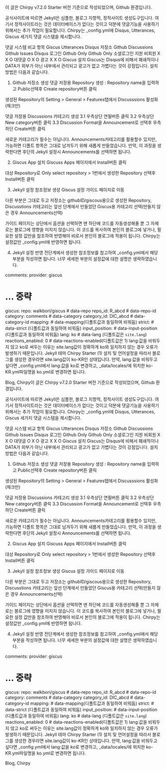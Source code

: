 이 글은 Chirpy v7.2.0 Starter 버전 기준으로 작성되었으며, Github 환경입니다.

공식사이트에 따르면 Jekyll은 심플한, 블로그 지향적, 정적사이트 생성도구입니다. 여기서 정적사이트라는 것은 데이터베이스가 없다는 것이고 덕분에 댓글기능을 사용하기 위해서는 추가 작업이 필요합니다. Chirpy는 _config.yml에 Disqus, Utterances, Giscus 세가지 댓글 시스템을 제시합니다.

댓글 시스템 비교
항목	Giscus	Utterances	Disqus
저장소	Github
Discussions	Github
Issues	Disqus
로그인	Github
Only	Github
Only	소셜로그인
지원
비회원	X	X	O
대댓글	O	X	O
광고	X	X	O
Giscus 설치
Giscus는 Disqus에 비해서 폐쇄적이나 DATA가 외부가 아닌 내부에서 관리되고 광고가 없고 가볍다는 것이 강점입니다. 설치 방법은 다음과 같습니다.

1. Github 저장소 생성
댓글 저장용 Repository 생성 : Repository name을 입력하고 Public선택후 Create repository버튼 클릭 

생성된 Repository의 Setting > General > Features탭에서 Discusssions 활성화(채크만) 

댓글 저장용 Discussions 카테고리 생성
3.1 우측상단 연필버튼 클릭
3.2 우측상단 New category버튼 클릭
3.3 Discussion Format을 Announcement로 선택후 우측하단 Create버튼 클릭

새로운 카테고리가 필수는 아닙니다. Announcements카테고리를 활용할수 있지만, 가능하면 디폴트 항목은 그대로 남겨두기 위해 새롭게 만들었습니다. 만약, 이 과정을 생략한다면 후단의 Jekyll 설정시 Announcements를 선택하면 됩니다.

2. Giscus App 설치
Giscuss Apps 페이지에서 Install버튼 클릭 

대상 Repository로 Only select repository > 1번에서 생성한 Repository 선택후 Install버튼 클릭 

3. Jekyll 설정 참조정보 생성
Giscus 설정 가이드 페이지로 이동

다른 부분은 그대로 두고 저장소는 githubID/giscous용으로 생성한 Repository, Discusstions 카테고리는 앞선 단계에서 만들었던 Giscus용 카테고리 선택(만들지 않은 경우 Announcements선택)

가이드 페이지는 상단에서 옵션을 선택하면 맨 하단에 코드를 자동생성해줄 뿐 그 자체로는 블로그에 영향을 미치지 않습니다. 이 코드를 복사하여 본인의 블로그에 넣거나, 필요한 설정 값만을 참조하여 반영해야 비로서 본인의 블로그에 적용이 됩니다. Chirpy는 설정값만 _config.yml에 반영하면 됩니다.

 

4. Jekyll 설정 반영
전단계에서 생성한 참조정보를 참고하여 _config.yml에서 해당부분을 작성하면 됩니다. 너무 세세한 부분의 설정값에 대한 설명은 생략하였습니다.

<script src="https://giscus.app/client.js"
        data-repo="walkbori/giscus"
        data-repo-id="R_abcd"
        data-category="comments"
        data-category-id="DIC_abcd"
        data-mapping="pathname"
        data-strict="0"
        data-reactions-enabled="0"
        data-emit-metadata="0"
        data-input-position="bottom"
        data-theme="preferred_color_scheme"
        data-lang="ko"
        crossorigin="anonymous"
        async>
</script>
comments:
  provider: giscus
  # ... 중략
  giscus:
    repo: walkbori/giscus # data-repo
    repo_id: R_abcd       # data-repo-id
    category: comments    # data-category
    category_id: DIC_abcd # data-category-id
    mapping:              # data-mapping(디폴트값과 동일하여 비워둠)
    strict:               # data-strict (디폴트값과 동일하여 비워둠)
    input_position:       # data-input-position   (디폴트값과 동일하여 비워둠)
    lang: ko              # data-lang             (디폴트값은 `site.lang`) 
    reactions_enabled: 0  # data-reactions-enabled(디폴트값은 1)
lang:값을 비워두지 않고 ko로 써두는 이유는 site.lang값이 정확하게 ko와 일치하지 않는 경우 오류가 발생하기 때문입니다. Jekyll 테마 Chirpy Starter (1) 설치 및 언어설정을 따라서 블로그를 생성한 경우라면 site.lang값이 ko-KR인 상태입니다. 만약, lang:값을 비워두고 싶다면 _config.yml에서 lang:값을 ko로 변경하고, _data/locales/에 위치한 ko-KR.yml파일명을 ko.yml로 변경하면 됩니다.

 Blog, Chirpy이 글은 Chirpy v7.2.0 Starter 버전 기준으로 작성되었으며, Github 환경입니다.

공식사이트에 따르면 Jekyll은 심플한, 블로그 지향적, 정적사이트 생성도구입니다. 여기서 정적사이트라는 것은 데이터베이스가 없다는 것이고 덕분에 댓글기능을 사용하기 위해서는 추가 작업이 필요합니다. Chirpy는 _config.yml에 Disqus, Utterances, Giscus 세가지 댓글 시스템을 제시합니다.

댓글 시스템 비교
항목	Giscus	Utterances	Disqus
저장소	Github
Discussions	Github
Issues	Disqus
로그인	Github
Only	Github
Only	소셜로그인
지원
비회원	X	X	O
대댓글	O	X	O
광고	X	X	O
Giscus 설치
Giscus는 Disqus에 비해서 폐쇄적이나 DATA가 외부가 아닌 내부에서 관리되고 광고가 없고 가볍다는 것이 강점입니다. 설치 방법은 다음과 같습니다.

1. Github 저장소 생성
댓글 저장용 Repository 생성 : Repository name을 입력하고 Public선택후 Create repository버튼 클릭 

생성된 Repository의 Setting > General > Features탭에서 Discusssions 활성화(채크만) 

댓글 저장용 Discussions 카테고리 생성
3.1 우측상단 연필버튼 클릭
3.2 우측상단 New category버튼 클릭
3.3 Discussion Format을 Announcement로 선택후 우측하단 Create버튼 클릭

새로운 카테고리가 필수는 아닙니다. Announcements카테고리를 활용할수 있지만, 가능하면 디폴트 항목은 그대로 남겨두기 위해 새롭게 만들었습니다. 만약, 이 과정을 생략한다면 후단의 Jekyll 설정시 Announcements를 선택하면 됩니다.

2. Giscus App 설치
Giscuss Apps 페이지에서 Install버튼 클릭 

대상 Repository로 Only select repository > 1번에서 생성한 Repository 선택후 Install버튼 클릭 

3. Jekyll 설정 참조정보 생성
Giscus 설정 가이드 페이지로 이동

다른 부분은 그대로 두고 저장소는 githubID/giscous용으로 생성한 Repository, Discusstions 카테고리는 앞선 단계에서 만들었던 Giscus용 카테고리 선택(만들지 않은 경우 Announcements선택)

가이드 페이지는 상단에서 옵션을 선택하면 맨 하단에 코드를 자동생성해줄 뿐 그 자체로는 블로그에 영향을 미치지 않습니다. 이 코드를 복사하여 본인의 블로그에 넣거나, 필요한 설정 값만을 참조하여 반영해야 비로서 본인의 블로그에 적용이 됩니다. Chirpy는 설정값만 _config.yml에 반영하면 됩니다.

 

4. Jekyll 설정 반영
전단계에서 생성한 참조정보를 참고하여 _config.yml에서 해당부분을 작성하면 됩니다. 너무 세세한 부분의 설정값에 대한 설명은 생략하였습니다.

<script src="https://giscus.app/client.js"
        data-repo="walkbori/giscus"
        data-repo-id="R_abcd"
        data-category="comments"
        data-category-id="DIC_abcd"
        data-mapping="pathname"
        data-strict="0"
        data-reactions-enabled="0"
        data-emit-metadata="0"
        data-input-position="bottom"
        data-theme="preferred_color_scheme"
        data-lang="ko"
        crossorigin="anonymous"
        async>
</script>
comments:
  provider: giscus
  # ... 중략
  giscus:
    repo: walkbori/giscus # data-repo
    repo_id: R_abcd       # data-repo-id
    category: comments    # data-category
    category_id: DIC_abcd # data-category-id
    mapping:              # data-mapping(디폴트값과 동일하여 비워둠)
    strict:               # data-strict (디폴트값과 동일하여 비워둠)
    input_position:       # data-input-position   (디폴트값과 동일하여 비워둠)
    lang: ko              # data-lang             (디폴트값은 `site.lang`) 
    reactions_enabled: 0  # data-reactions-enabled(디폴트값은 1)
lang:값을 비워두지 않고 ko로 써두는 이유는 site.lang값이 정확하게 ko와 일치하지 않는 경우 오류가 발생하기 때문입니다. Jekyll 테마 Chirpy Starter (1) 설치 및 언어설정을 따라서 블로그를 생성한 경우라면 site.lang값이 ko-KR인 상태입니다. 만약, lang:값을 비워두고 싶다면 _config.yml에서 lang:값을 ko로 변경하고, _data/locales/에 위치한 ko-KR.yml파일명을 ko.yml로 변경하면 됩니다.

 Blog, Chirpy
